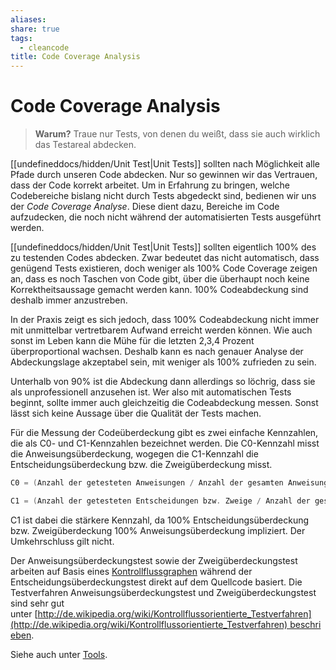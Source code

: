 ```yaml
---
aliases: 
share: true
tags:
  - cleancode
title: Code Coverage Analysis
---
```

# Code Coverage Analysis

>**Warum?**
>Traue nur Tests, von denen du weißt, dass sie auch wirklich das Testareal abdecken.

[[undefineddocs/hidden/Unit Test|Unit Tests]] sollten nach Möglichkeit alle Pfade durch unseren Code abdecken. Nur so gewinnen wir das Vertrauen, dass der Code korrekt arbeitet. Um in Erfahrung zu bringen, welche Codebereiche bislang nicht durch Tests abgedeckt sind, bedienen wir uns der _Code Coverage Analyse_. Diese dient dazu, Bereiche im Code aufzudecken, die noch nicht während der automatisierten Tests ausgeführt werden.

[[undefineddocs/hidden/Unit Test|Unit Tests]] sollten eigentlich 100% des zu testenden Codes abdecken. Zwar bedeutet das nicht automatisch, dass genügend Tests existieren, doch weniger als 100% Code Coverage zeigen an, dass es noch Taschen von Code gibt, über die überhaupt noch keine Korrektheitsaussage gemacht werden kann. 100% Codeabdeckung sind deshalb immer anzustreben.

In der Praxis zeigt es sich jedoch, dass 100% Codeabdeckung nicht immer mit unmittelbar vertretbarem Aufwand erreicht werden können. Wie auch sonst im Leben kann die Mühe für die letzten 2,3,4 Prozent überproportional wachsen. Deshalb kann es nach genauer Analyse der Abdeckungslage akzeptabel sein, mit weniger als 100% zufrieden zu sein.

Unterhalb von 90% ist die Abdeckung dann allerdings so löchrig, dass sie als unprofessionell anzusehen ist. Wer also mit automatischen Tests beginnt, sollte immer auch gleichzeitig die Codeabdeckung messen. Sonst lässt sich keine Aussage über die Qualität der Tests machen.

Für die Messung der Codeüberdeckung gibt es zwei einfache Kennzahlen, die als C0- und C1-Kennzahlen bezeichnet werden. Die C0-Kennzahl misst die Anweisungsüberdeckung, wogegen die C1-Kennzahl die Entscheidungsüberdeckung bzw. die Zweigüberdeckung misst.

```csharp
C0 = (Anzahl der getesteten Anweisungen / Anzahl der gesamten Anweisungen) * 100%
```

```csharp
C1 = (Anzahl der getesteten Entscheidungen bzw. Zweige / Anzahl der gesamten Entscheidungen bzw. Zweige) * 100%
```

C1 ist dabei die stärkere Kennzahl, da 100% Entscheidungsüberdeckung bzw. Zweigüberdeckung 100% Anweisungsüberdeckung impliziert. Der Umkehrschluss gilt nicht.

Der Anweisungsüberdeckungstest sowie der Zweigüberdeckungstest arbeiten auf Basis eines [Kontrollflussgraphen](http://de.wikipedia.org/wiki/Kontrollflussgraph) während der Entscheidungsüberdeckungstest direkt auf dem Quellcode basiert. Die Testverfahren Anweisungsüberdeckungstest und Zweigüberdeckungstest sind sehr gut unter [](http://de.wikipedia.org/wiki/Kontrollflussorientierte_Testverfahren)[http://de.wikipedia.org/wiki/Kontrollflussorientierte_Testverfahren](http://de.wikipedia.org/wiki/Kontrollflussorientierte_Testverfahren) beschrieben.

Siehe auch unter [Tools](https://clean-code-developer.de/weitere-infos/werkzeuge/).